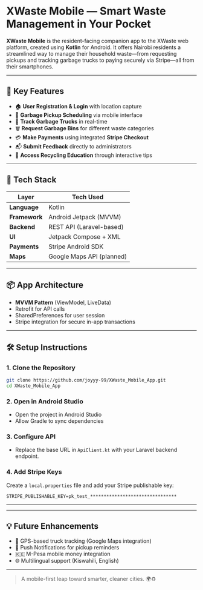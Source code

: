 # XWaste Mobile — Smart Waste Management in Your Pocket

**XWaste Mobile** is the resident-facing companion app to the XWaste web platform, created using **Kotlin** for Android. It offers Nairobi residents a streamlined way to manage their household waste—from requesting pickups and tracking garbage trucks to paying securely via Stripe—all from their smartphones.

---

## 📱 Key Features

- 🏠 **User Registration & Login** with location capture
- 📆 **Garbage Pickup Scheduling** via mobile interface
- 🚛 **Track Garbage Trucks** in real-time
- 🗑️ **Request Garbage Bins** for different waste categories
- 💳 **Make Payments** using integrated **Stripe Checkout**
- 📬 **Submit Feedback** directly to administrators
- 📢 **Access Recycling Education** through interactive tips

---

## 🔧 Tech Stack

| Layer       | Tech Used                  |
|-------------|----------------------------|
| **Language**| Kotlin                     |
| **Framework**| Android Jetpack (MVVM)    |
| **Backend** | REST API (Laravel-based)   |
| **UI**      | Jetpack Compose + XML      |
| **Payments**| Stripe Android SDK         |
| **Maps**    | Google Maps API (planned)  |

---

## 📦 App Architecture

- **MVVM Pattern** (ViewModel, LiveData)
- Retrofit for API calls
- SharedPreferences for user session
- Stripe integration for secure in-app transactions

---

## 🛠️ Setup Instructions

### 1. Clone the Repository

```bash
git clone https://github.com/joyyy-99/XWaste_Mobile_App.git
cd XWaste_Mobile_App
````

### 2. Open in Android Studio

* Open the project in Android Studio
* Allow Gradle to sync dependencies

### 3. Configure API

* Replace the base URL in `ApiClient.kt` with your Laravel backend endpoint.

### 4. Add Stripe Keys

Create a `local.properties` file and add your Stripe publishable key:

```properties
STRIPE_PUBLISHABLE_KEY=pk_test_********************************
```

---


---

## 💡 Future Enhancements

* 📍 GPS-based truck tracking (Google Maps integration)
* 🔔 Push Notifications for pickup reminders
* 🇰🇪 M-Pesa mobile money integration
* 🌐 Multilingual support (Kiswahili, English)

---


> A mobile-first leap toward smarter, cleaner cities. 🌍♻️

```
